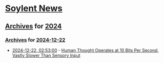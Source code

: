 # [Soylent News](../../../README.md)

## [Archives](../../index.md) for [2024](../index.md)

### [Archives](../../index.md) for [2024-12-22](index.md)

* [2024-12-22, 02:53:00](https://soylentnews.org/article.pl?sid=24/12/21/0317256&from=rss) - [Human Thought Operates at 10 Bits Per Second, Vastly Slower Than Sensory Input](https://soylentnews.org/article.pl?sid=24/12/21/0317256&from=rss)
